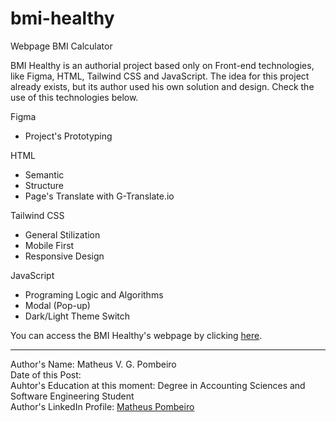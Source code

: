 # bmi-healthy
 Webpage BMI Calculator

<p>BMI Healthy is an authorial project based only on Front-end technologies, like Figma, HTML, Tailwind CSS and JavaScript. The idea for this project already exists, but its author used his own solution and design. Check the use of this technologies below.</p>

<p>Figma</p>

<ul>
    <li>Project's Prototyping</li>
</ul>

<p>HTML</p>

<ul>
    <li>Semantic</li>
    <li>Structure</li>
    <li>Page's Translate with G-Translate.io</li>
</ul>

<p>Tailwind CSS</p>

<ul>
    <li>General Stilization</li>
    <li>Mobile First</li>
    <li>Responsive Design</li>
</ul>

<p>JavaScript</p>

<ul>
    <li>Programing Logic and Algorithms</li>
    <li>Modal (Pop-up)</li>
    <li>Dark/Light Theme Switch</li>
</ul>

<p>You can access the BMI Healthy's webpage by clicking <a href="" target="_blank" rel="noopener noreferrer">here</a>.</p>

<hr>

<p>
    Author's Name: Matheus V. G. Pombeiro<br>
    Date of this Post: <br>
    Auhtor's Education at this moment: Degree in Accounting Sciences and Software Engineering Student<br>
    Author's LinkedIn Profile: <a href="https://www.linkedin.com/in/matheus-pombeiro/" target="_blank" rel="noopener noreferrer">Matheus Pombeiro</a>
</p>